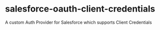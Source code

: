 # salesforce-oauth-client-credentials
A custom Auth Provider for Salesforce which supports Client Credentials
